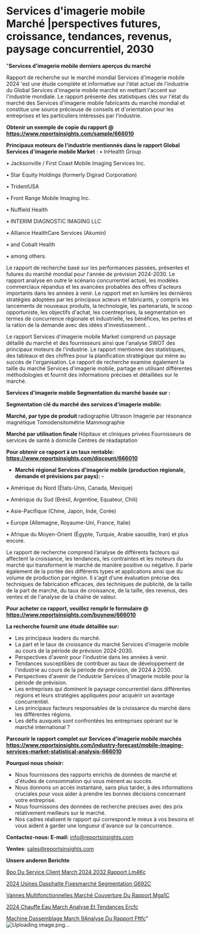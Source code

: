 # Services d'imagerie mobile Marché |perspectives futures, croissance, tendances, revenus, paysage concurrentiel, 2030

"<strong>Services d'imagerie mobile derniers aperçus du marché</strong>

Rapport de recherche sur le marché mondial Services d'imagerie mobile 2024 'est une étude complète et informative sur l'état actuel de l'industrie du Global Services d'imagerie mobile marché en mettant l'accent sur l'industrie mondiale. Le rapport présente des statistiques clés sur l'état du marché des Services d'imagerie mobile fabricants du marché mondial et constitue une source précieuse de conseils et d'orientation pour les entreprises et les particuliers intéressés par l'industrie.

<strong>Obtenir un exemple de copie du rapport @ <a href=https://www.reportsinsights.com/sample/666010>https://www.reportsinsights.com/sample/666010</a></strong>

<strong>Principaux moteurs de l'industrie mentionnés dans le rapport Global Services d'imagerie mobile Market</strong> :
• InHealth Group

• Jacksonville / First Coast Mobile Imaging Services Inc.

• Star Equity Holdings (formerly Digirad Corporation)

• TridentUSA

• Front Range Mobile Imaging Inc.

• Nuffield Health

• INTERIM DIAGNOSTIC IMAGING LLC

• Alliance HealthCare Services (Akumin)

• and Cobalt Health

• among others.

Le rapport de recherche basé sur les performances passées, présentes et futures du marché mondial pour l'année de prévision 2024-2030. Le rapport analyse en outre le scénario concurrentiel actuel, les modèles commerciaux répandus et les avancées probables des offres d'acteurs importants dans les années à venir. Le rapport met en lumière les dernières stratégies adoptées par les principaux acteurs et fabricants, y compris les lancements de nouveaux produits, la technologie, les partenariats, le scoop opportuniste, les objectifs d'achat, les coentreprises, la segmentation en termes de concurrence régionale et industrielle, les bénéfices, les pertes et la ration de la demande avec des idées d'investissement. .

Le rapport Services d'imagerie mobile Market comprend un paysage détaillé du marché et des fournisseurs ainsi que l'analyse SWOT des principaux moteurs de l'industrie. Le rapport mentionne des statistiques, des tableaux et des chiffres pour la planification stratégique qui mène au succès de l'organisation. Le rapport de recherche examine également la taille du marché Services d'imagerie mobile, partage en utilisant différentes méthodologies et fournit des informations précises et détaillées sur le marché.

<strong>Services d'imagerie mobile Segmentation du marché basée sur :</strong>

<strong> Segmentation clé du marché des services d'imagerie mobile: </strong>

<strong> Marché, par type de produit </strong>
radiographie
Ultrason
Imagerie par résonance magnétique
Tomodensitométrie
Mammographie

<strong> Marché par utilisation finale </strong>
Hôpitaux et cliniques privées
Fournisseurs de services de santé à domicile
Centres de réadaptation

<strong>Pour obtenir ce rapport à un taux rentable: <a href=https://www.reportsinsights.com/discount/666010>https://www.reportsinsights.com/discount/666010</a></strong>
<ul>
  <li><strong>Marché régional Services d'imagerie mobile (production régionale, demande et prévisions par pays): -</strong></li>
</ul>
• Amérique du Nord (États-Unis, Canada, Mexique)

• Amérique du Sud (Brésil, Argentine, Equateur, Chili)

• Asie-Pacifique (Chine, Japon, Inde, Corée)

• Europe (Allemagne, Royaume-Uni, France, Italie)

• Afrique du Moyen-Orient (Égypte, Turquie, Arabie saoudite, Iran) et plus encore.

Le rapport de recherche comprend l’analyse de différents facteurs qui affectent la croissance, les tendances, les contraintes et les moteurs du marché qui transforment le marché de manière positive ou négative. Il parle également de la portée des différents types et applications ainsi que du volume de production par région. Il s'agit d'une évaluation précise des techniques de fabrication efficaces, des techniques de publicité, de la taille de la part de marché, du taux de croissance, de la taille, des revenus, des ventes et de l'analyse de la chaîne de valeur.

<strong>Pour acheter ce rapport, veuillez remplir le formulaire @   <a href=https://www.reportsinsights.com/buynow/666010>https://www.reportsinsights.com/buynow/666010</a></strong>

<strong>La recherche fournit une étude détaillée sur:</strong>
<ul>
  <li>Les principaux leaders du marché.</li>
  <li>La part et le taux de croissance du marché Services d'imagerie mobile au cours de la période de prévision 2024-2030.</li>
  <li>Perspectives d'avenir pour l'industrie dans les années à venir.</li>
  <li>Tendances susceptibles de contribuer au taux de développement de l'industrie au cours de la période de prévision, de 2024 à 2030.</li>
  <li>Perspectives d'avenir de l'industrie Services d'imagerie mobile pour la période de prévision.</li>
  <li>Les entreprises qui dominent le paysage concurrentiel dans différentes régions et leurs stratégies appliquées pour acquérir un avantage concurrentiel.</li>
  <li>Les principaux facteurs responsables de la croissance du marché dans les différentes régions.</li>
  <li>Les défis auxquels sont confrontées les entreprises opérant sur le marché international ?</li>
</ul>

<strong>Parcourir le rapport complet sur Services d'imagerie mobile marchés <a href=https://www.reportsinsights.com/industry-forecast/mobile-imaging-services-market-statistical-analysis-666010>https://www.reportsinsights.com/industry-forecast/mobile-imaging-services-market-statistical-analysis-666010</a></strong>

<strong>Pourquoi nous choisir:</strong>
<ul>
  <li>Nous fournissons des rapports enrichis de données de marché et d'études de consommation qui vous mènent au succès.</li>
  <li>Nous donnons un accès instantané, sans plus tarder, à des informations cruciales pour vous aider à prendre les bonnes décisions concernant votre entreprise.</li>
  <li>Nous fournissons des données de recherche précises avec des prix relativement meilleurs sur le marché.</li>
  <li>Nos cadres réalisent le rapport qui correspond le mieux à vos besoins et vous aident à garder une longueur d'avance sur la concurrence.</li>
</ul>
<strong>Contactez-nous:
</strong><strong>E-mail:</strong> <a href=mailto:info@reportsinsights.com>info@reportsinsights.com</a>

<strong>Ventes</strong>: <a href=mailto:sales@reportsinsights.com>sales@reportsinsights.com</a>

<strong>Unsere anderen Berichte</strong>

<a href=https://www.linkedin.com/pulse/bpo-du-service-client-march%C3%A9-2024-2032-rapport-lm4kc/>Bpo Du Service Client March 2024 2032 Rapport Lm4Kc</a>

<a href=https://www.linkedin.com/pulse/2024-usines-dasphalte-fixesmarché-segmentation-g692c/>2024 Usines Dasphalte Fixesmarché Segmentation G692C</a>

<a href=https://www.linkedin.com/pulse/vannes-multifonctionnelles-marché-couverture-du-rapport-mga1c/>Vannes Multifonctionnelles Marché Couverture Du Rapport Mga1C</a>

<a href=https://www.linkedin.com/pulse/2024-chauffe-eau-march%C3%A9-analyse-et-tendances-ercfc/>2024 Chauffe Eau March Analyse Et Tendances Ercfc</a>

<a href=https://www.linkedin.com/pulse/machine-dassemblage-march%C3%A9analyse-du-rapport-fftfc/>Machine Dassemblage March 9Analyse Du Rapport Fftfc</a>"
![Uploading image.png…]()
